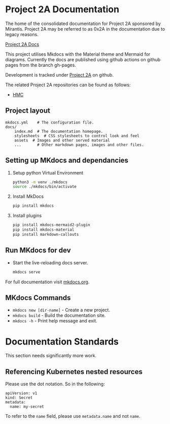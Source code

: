 # Project 2A Documentation

The home of the consolidated documentation for Project 2A sponsored by Mirantis.
Project 2A may be referred to as 0x2A in the documentation due to legacy reasons.

[Project 2A Docs](https://mirantis.github.io/project-2a-docs/)

This project utilises Mkdocs with the Material theme and Mermaid for diagrams. Currently
the docs are published using github actions on github pages from the branch gh-pages.

Development is tracked under [Project 2A](https://github.com/orgs/Mirantis/projects/8) on github.

The related Project 2A repositories can be found as follows:
 * [HMC](https://github.com/Mirantis/hmc)

## Project layout

    mkdocs.yml    # The configuration file.
    docs/
        index.md  # The documentation homepage.
        stylesheets  # CSS stylesheets to control look and feel
        assets  # Images and other served material
        ...       # Other markdown pages, images and other files.

## Setting up MKdocs and dependancies

1. Setup python Virtual Environment

    ```bash
    python3 -m venv ./mkdocs
    source ./mkdocs/bin/activate
    ```

2. Install MkDocs

    ```bash
    pip install mkdocs
    ```

3. Install plugins

    ```bash
    pip install mkdocs-mermaid2-plugin
    pip install mkdocs-material
    pip install markdown-callouts
    ```

## Run MKdocs for dev

* Start the live-reloading docs server.

    ```bash
    mkdocs serve
    ```

For full documentation visit [mkdocs.org](https://www.mkdocs.org).

## MKdocs Commands

* `mkdocs new [dir-name]` - Create a new project.
* `mkdocs build` - Build the documentation site.
* `mkdocs -h` - Print help message and exit.

# Documentation Standards

This section needs significantly more work.

## Referencing Kubernetes nested resources

Please use the dot notation.  So in the following:

```
apiVersion: v1
kind: Secret
metadata:
  name: my-secret
```

To refer to the `name` field, please use `metadata.name` and not `name`.
